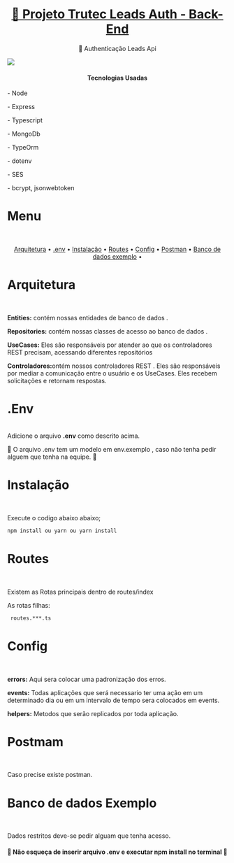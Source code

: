 

<h1 align="center">
    <a href="">🔗 Projeto Trutec Leads Auth - Back-End</a>
</h1>
<p align="center">🚀 Authenticação Leads Api</p>

<img src="https://trutec.com.br/wp-content/themes/theme_trutec/img/logo.svg"/>

<h4 align="center"> 
   Tecnologias Usadas
</h4>

<p> - Node </p>
<p> - Express </p>
<p> - Typescript </p>
<p> - MongoDb </p>
<p> - TypeOrm </p>
<p> - dotenv </p>
<p> - SES </p>
<p> - bcrypt, jsonwebtoken </p>

# Menu
<br>
<p align="center">
 <a href="#arquitetura">Arquitetura</a> •
<a href="#env">.env</a> • 
 <a href="#instalacao">Instalação</a> •
 <a href="#routes">Routes</a> • 
 <a href="#config">Config</a> • 
 <a href="#postman">Postman</a> •
 <a href="#bancodedadosexemplo">Banco de dados exemplo</a> •
</p>

# Arquitetura
<br>
<div id="arquitetura">

<p><b>Entities:</b> contém nossas entidades de banco de dados . </p>
<p><b>Repositories:</b> contém nossas classes de acesso ao banco de dados .  </p>
<p><b>UseCases:</b> Eles são responsáveis ​​por atender ao que os controladores REST precisam, acessando diferentes repositórios  </p>
<p><b>Controladores:</b>ontém nossos controladores REST . Eles são responsáveis ​​por mediar a comunicação entre o usuário e os UseCases. Eles recebem solicitações e retornam respostas.  </p>

</div>

# .Env
<br>

<div id="env">
Adicione o arquivo <b>.env</b> como descrito acima.

🚧   O arquivo .env tem um modelo em env.exemplo , caso não tenha pedir alguem que tenha na equipe.   🚧

</div>

# Instalação
<br>
<div id="instalacao">

Execute o codigo abaixo abaixo;

```bash
npm install ou yarn ou yarn install
```
</div>

# Routes

<br>
<div id="routes">

Existem as Rotas principais dentro de routes/index

As rotas filhas:

```bash
 routes.***.ts
```
</div>

# Config
<br>
<div id="config">

<p><b>errors:</b> Aqui sera colocar uma padronização dos erros. </p>
<p><b>events:</b> Todas aplicações que será necessario ter uma ação em um determinado dia ou em um intervalo de tempo sera colocados em events. </p>
<p><b>helpers:</b> Metodos que serão replicados por toda aplicação. </p>

</div>

# Postmam 

<br>

<div id="postman">

  Caso precise existe postman.

</div>

# Banco de dados Exemplo 

<br>

<div id="bancodedadosexemplo">

 Dados restritos deve-se pedir alguam que tenha acesso.

</div>




<h4 align="center"> 
	🚧   Não esqueça de inserir arquivo .env e executar npm install no terminal   🚧
</h4>